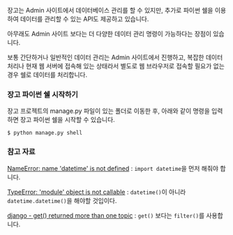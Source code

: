 장고는 Admin 사이트에서 데이터베이스 관리를 할 수 있지만, 추가로 파이썬 쉘을 이용하여 데이터를 관리할 수 있는 API도 제공하고 있습니다. 

아무래도 Admin 사이트 보다는 더 다양한 데이터 관리 명령이 가능하다는 장점이 있습니다. 

보통 간단하거나 일반적인 데이터 관리는 Admin 사이트에서 진행하고, 복잡한 데이터 처리나 현재 웹 서버에 접속해 있는 상태라서 별도로 웹 브라우저로 접속할 필요가 없는 경우 쉘로 데이터를 처리합니다.

### 장고 파이썬 쉘 시작하기

장고 프로젝트의 manage.py 파일이 있는 폴더로 이동한 후, 아래와 같이 명령을 입력하면 장고 파이썬 쉘을 시작할 수 있습니다.

```
$ python manage.py shell
```


### 참고 자료

[NameError: name 'datetime' is not defined](http://stackoverflow.com/questions/19934248/nameerror-name-datetime-is-not-defined) : `import datetime`을 먼저 해줘야 합니다.

[TypeError: 'module' object is not callable](http://stackoverflow.com/questions/8523963/module-object-is-not-callable) : `datetime()`이 아니라 `datetime.datetime()`을 해야할 것입이다.

[django - get() returned more than one topic](http://stackoverflow.com/questions/22063748/django-get-returned-more-than-one-topic) : `get()` 보다는 `filter()`를 사용합니다.